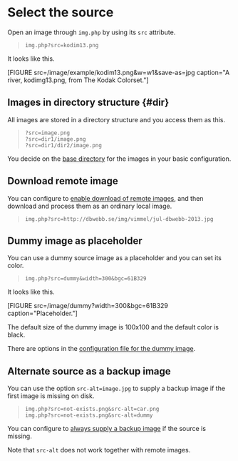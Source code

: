 Select the source
==============================

Open an image through `img.php` by using its `src` attribute.

> `img.php?src=kodim13.png`

It looks like this.

[FIGURE src=/image/example/kodim13.png&w=w1&save-as=jpg caption="A river, kodimg13.png, from The Kodak Colorset."]



Images in directory structure {#dir}
-----------------------------

All images are stored in a directory structure and you access them as this.

> `?src=image.png`  
> `?src=dir1/image.png`  
> `?src=dir1/dir2/image.png`

You decide on the [base directory](configure#dirs) for the images in your basic configuration.



Download remote image
-----------------------------

You can configure to [enable download of remote images](config-file#remote-download), and then download and process them as an ordinary local image.

> `img.php?src=http://dbwebb.se/img/vimmel/jul-dbwebb-2013.jpg`



Dummy image as placeholder
-----------------------------

You can use a dummy source image as a placeholder and you can set its color.

> `img.php?src=dummy&width=300&bgc=61B329`

It looks like this.

[FIGURE src=/image/dummy?width=300&bgc=61B329 caption="Placeholder."]

The default size of the dummy image is 100x100 and the default color is black.

There are options in the [configuration file for the dummy image](config-file#dummy).



Alternate source as a backup image
-----------------------------

You can use the option `src-alt=image.jpg` to supply a backup image if the first image is missing on disk.

> `img.php?src=not-exists.png&src-alt=car.png`  
> `img.php?src=not-exists.png&src-alt=dummy`

You can configure to [always supply a backup image](config-file#src-alt) if the source is missing.

Note that `src-alt` does not work together with remote images.
